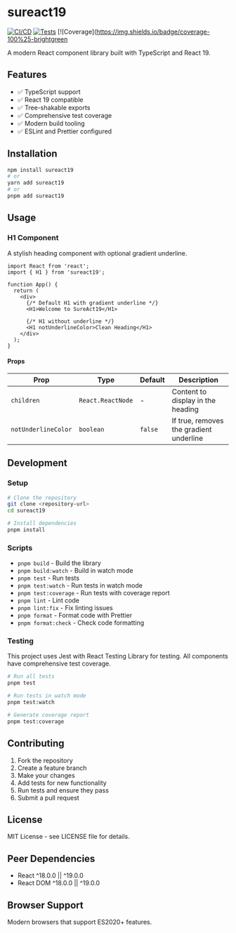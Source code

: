 # sureact19

[![CI/CD](https://img.shields.io/badge/CI%2FCD-pending-yellow)](https://github.com/actions) [![Tests](https://img.shields.io/badge/tests-passing-green)](#testing) [![Coverage](https://img.shields.io/badge/coverage-100%25-brightgreen

A modern React component library built with TypeScript and React 19.

## Features

- ✅ TypeScript support
- ✅ React 19 compatible
- ✅ Tree-shakable exports
- ✅ Comprehensive test coverage
- ✅ Modern build tooling
- ✅ ESLint and Prettier configured

## Installation

```bash
npm install sureact19
# or
yarn add sureact19
# or
pnpm add sureact19
```

## Usage

### H1 Component

A stylish heading component with optional gradient underline.

```tsx
import React from 'react';
import { H1 } from 'sureact19';

function App() {
  return (
    <div>
      {/* Default H1 with gradient underline */}
      <H1>Welcome to SureAct19</H1>

      {/* H1 without underline */}
      <H1 notUnderlineColor>Clean Heading</H1>
    </div>
  );
}
```

#### Props

| Prop                | Type              | Default | Description                             |
| ------------------- | ----------------- | ------- | --------------------------------------- |
| `children`          | `React.ReactNode` | -       | Content to display in the heading       |
| `notUnderlineColor` | `boolean`         | `false` | If true, removes the gradient underline |

## Development

### Setup

```bash
# Clone the repository
git clone <repository-url>
cd sureact19

# Install dependencies
pnpm install
```

### Scripts

- `pnpm build` - Build the library
- `pnpm build:watch` - Build in watch mode
- `pnpm test` - Run tests
- `pnpm test:watch` - Run tests in watch mode
- `pnpm test:coverage` - Run tests with coverage report
- `pnpm lint` - Lint code
- `pnpm lint:fix` - Fix linting issues
- `pnpm format` - Format code with Prettier
- `pnpm format:check` - Check code formatting

### Testing

This project uses Jest with React Testing Library for testing. All components have comprehensive test coverage.

```bash
# Run all tests
pnpm test

# Run tests in watch mode
pnpm test:watch

# Generate coverage report
pnpm test:coverage
```

## Contributing

1. Fork the repository
2. Create a feature branch
3. Make your changes
4. Add tests for new functionality
5. Run tests and ensure they pass
6. Submit a pull request

## License

MIT License - see LICENSE file for details.

## Peer Dependencies

- React ^18.0.0 || ^19.0.0
- React DOM ^18.0.0 || ^19.0.0

## Browser Support

Modern browsers that support ES2020+ features.
